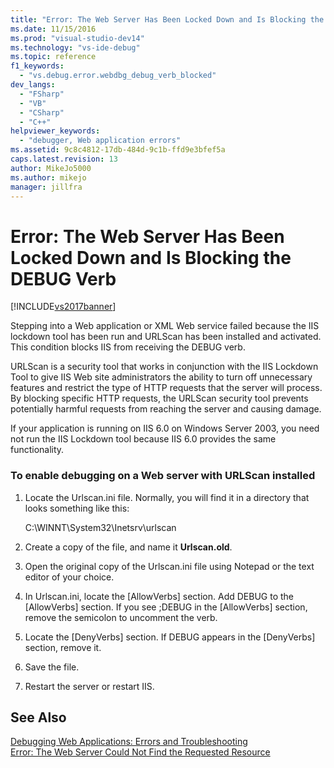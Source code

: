```yaml
---
title: "Error: The Web Server Has Been Locked Down and Is Blocking the DEBUG Verb | Microsoft Docs"
ms.date: 11/15/2016
ms.prod: "visual-studio-dev14"
ms.technology: "vs-ide-debug"
ms.topic: reference
f1_keywords: 
  - "vs.debug.error.webdbg_debug_verb_blocked"
dev_langs: 
  - "FSharp"
  - "VB"
  - "CSharp"
  - "C++"
helpviewer_keywords: 
  - "debugger, Web application errors"
ms.assetid: 9c8c4812-17db-484d-9c1b-ffd9e3bfef5a
caps.latest.revision: 13
author: MikeJo5000
ms.author: mikejo
manager: jillfra
---
```

# Error: The Web Server Has Been Locked Down and Is Blocking the DEBUG Verb
[!INCLUDE[vs2017banner](../includes/vs2017banner.md)]

Stepping into a Web application or XML Web service failed because the IIS lockdown tool has been run and URLScan has been installed and activated. This condition blocks IIS from receiving the DEBUG verb.  
  
 URLScan is a security tool that works in conjunction with the IIS Lockdown Tool to give IIS Web site administrators the ability to turn off unnecessary features and restrict the type of HTTP requests that the server will process. By blocking specific HTTP requests, the URLScan security tool prevents potentially harmful requests from reaching the server and causing damage.  
  
 If your application is running on IIS 6.0 on Windows Server 2003, you need not run the IIS Lockdown tool because IIS 6.0 provides the same functionality.  
  
### To enable debugging on a Web server with URLScan installed  
  
1. Locate the Urlscan.ini file. Normally, you will find it in a directory that looks something like this:  
  
     C:\WINNT\System32\Inetsrv\urlscan  
  
2. Create a copy of the file, and name it **Urlscan.old**.  
  
3. Open the original copy of the Urlscan.ini file using Notepad or the text editor of your choice.  
  
4. In Urlscan.ini, locate the [AllowVerbs] section. Add DEBUG to the [AllowVerbs] section. If you see ;DEBUG in the [AllowVerbs] section, remove the semicolon to uncomment the verb.  
  
5. Locate the [DenyVerbs] section. If DEBUG appears in the [DenyVerbs] section, remove it.  
  
6. Save the file.  
  
7. Restart the server or restart IIS.  
  
## See Also  
 [Debugging Web Applications: Errors and Troubleshooting](../debugger/debugging-web-applications-errors-and-troubleshooting.md)   
 [Error: The Web Server Could Not Find the Requested Resource](../debugger/error-the-web-server-could-not-find-the-requested-resource.md)
